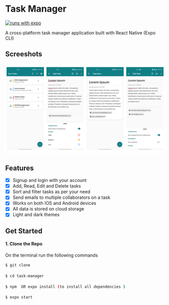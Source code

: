 # Task Manager

[![runs with expo](https://img.shields.io/badge/Runs%20with%20Expo-4630EB.svg?logo=EXPO&labelColor=f3f3f3&logoColor=000)](https://expo.io/)

A cross-platform task manager application built with React Native (Expo CLI)

## Screeshots

![Home-screen](./assets/screenshots/SS2.png)

## Features

-   [x] Signup and login with your account
-   [x] Add, Read, Edit and Delete tasks
-   [x] Sort and filter tasks as per your need
-   [x] Send emails to multiple collaborators on a task
-   [x] Works on both IOS and Android devices
-   [x] All data is stored on cloud storage
-   [x] Light and dark themes

## Get Started

#### 1. Clone the Repo

On the terminal run the following commands

```sh
$ git clone 

$ cd task-manager

$ npm  OR expo install (to install all dependencies )

$ expo start

```

